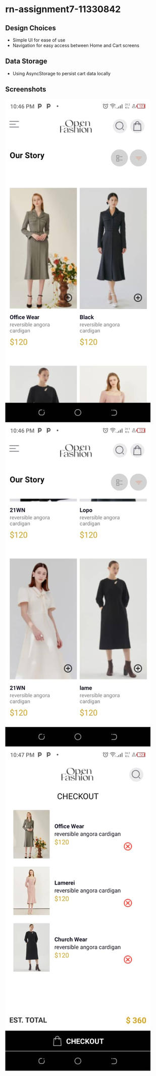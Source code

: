 # rn-assignment7-11330842

## Design Choices
- Simple UI for ease of use
- Navigation for easy access between Home and Cart screens

## Data Storage
- Using AsyncStorage to persist cart data locally

## Screenshots
![Home Screen](./assets/image3.jpeg)
![Home Screen](./assets/image1.jpeg)
![Cart Screen](./assets/image2.jpeg)


